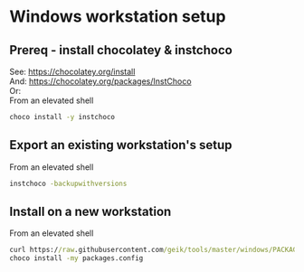 # Windows workstation setup

## Prereq - install chocolatey & instchoco
See:
https://chocolatey.org/install  
And:
https://chocolatey.org/packages/InstChoco  
Or:  
From an elevated shell
```cmd
choco install -y instchoco
```

## Export an existing workstation's setup
From an elevated shell
```cmd
instchoco -backupwithversions
```
## Install on a new workstation
From an elevated shell
```cmd
curl https://raw.githubusercontent.com/geik/tools/master/windows/PACKAGES.CONFIG --output packages.config
choco install -my packages.config
```

